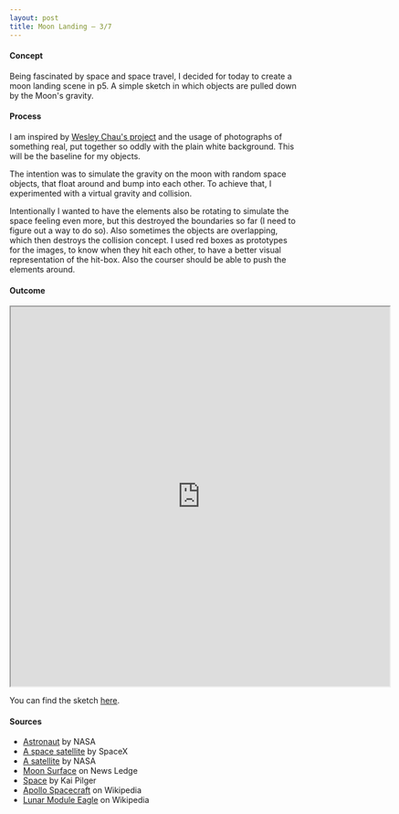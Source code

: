 ```yaml
---
layout: post
title: Moon Landing — 3/7
---
```


#### Concept

Being fascinated by space and space travel, I decided for today to create a moon landing scene in p5. A simple sketch in which objects are pulled down by the Moon's gravity.

#### Process

I am inspired by [Wesley Chau's project](https://mfadt-chau.tumblr.com/post/632725303995793408/joining-nature-17-2020-this-week-ive-been) and the usage of photographs of something real, put together so oddly with the plain white background. This will be the baseline for my objects.

The intention was to simulate the gravity on the moon with random space objects, that float around and bump into each other. To achieve that, I experimented with a virtual gravity and collision. 

Intentionally I wanted to have the elements also be rotating to simulate the space feeling even more, but this destroyed the boundaries so far (I need to figure out a way to do so). Also sometimes the objects are overlapping, which then destroys the collision concept. I used red boxes as prototypes for the images, to know when they hit each other, to have a better visual representation of the hit-box. Also the courser should be able to push the elements around.

#### Outcome

<iframe 
    width="664px"
    height="664px"
    src="https://editor.p5js.org/olivierbrcknr/embed/VIqh9fm5h">
    </iframe>

You can find the sketch [here](https://editor.p5js.org/olivierbrcknr/sketches/VIqh9fm5h).

#### Sources

* [Astronaut](https://unsplash.com/photos/Yj1M5riCKk4) by NASA 
* [A space satellite](https://unsplash.com/photos/VBNb52J8Trk) by SpaceX
* [A satellite](https://unsplash.com/photos/UPyf9vu0FiI) by NASA
* [Moon Surface](https://www.newsledge.com/moon-fire-fountains/) on News Ledge
* [Space](https://unsplash.com/photos/Ef6iL87-vOA) by Kai Pilger
* [Apollo Spacecraft](https://en.wikipedia.org/wiki/Apollo_(spacecraft)) on Wikipedia
* [Lunar Module Eagle](https://en.wikipedia.org/wiki/Lunar_Module_Eagle) on Wikipedia